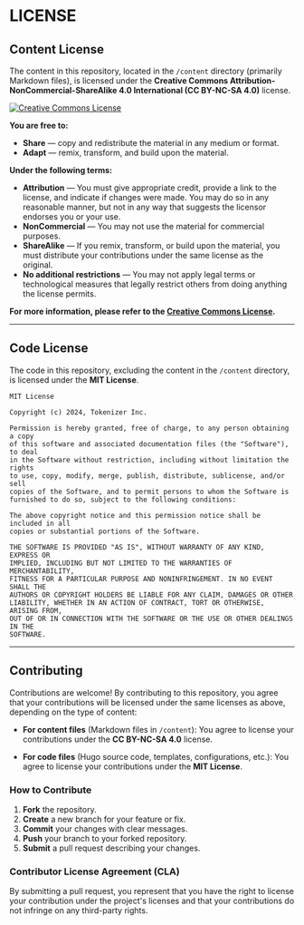 # LICENSE

## Content License

The content in this repository, located in the `/content` directory (primarily Markdown files), is licensed under the **Creative Commons Attribution-NonCommercial-ShareAlike 4.0 International (CC BY-NC-SA 4.0)** license.

[![Creative Commons License](https://i.creativecommons.org/l/by-nc-sa/4.0/88x31.png)](http://creativecommons.org/licenses/by-nc-sa/4.0/)

**You are free to:**

- **Share** — copy and redistribute the material in any medium or format.
- **Adapt** — remix, transform, and build upon the material.

**Under the following terms:**

- **Attribution** — You must give appropriate credit, provide a link to the license, and indicate if changes were made. You may do so in any reasonable manner, but not in any way that suggests the licensor endorses you or your use.
- **NonCommercial** — You may not use the material for commercial purposes.
- **ShareAlike** — If you remix, transform, or build upon the material, you must distribute your contributions under the same license as the original.
- **No additional restrictions** — You may not apply legal terms or technological measures that legally restrict others from doing anything the license permits.

**For more information, please refer to the [Creative Commons License](https://creativecommons.org/licenses/by-nc-sa/4.0/).**

---


## Code License

The code in this repository, excluding the content in the `/content` directory, is licensed under the **MIT License**.

```
MIT License

Copyright (c) 2024, Tokenizer Inc.

Permission is hereby granted, free of charge, to any person obtaining a copy
of this software and associated documentation files (the "Software"), to deal
in the Software without restriction, including without limitation the rights
to use, copy, modify, merge, publish, distribute, sublicense, and/or sell
copies of the Software, and to permit persons to whom the Software is
furnished to do so, subject to the following conditions:

The above copyright notice and this permission notice shall be included in all
copies or substantial portions of the Software.

THE SOFTWARE IS PROVIDED "AS IS", WITHOUT WARRANTY OF ANY KIND, EXPRESS OR
IMPLIED, INCLUDING BUT NOT LIMITED TO THE WARRANTIES OF MERCHANTABILITY,
FITNESS FOR A PARTICULAR PURPOSE AND NONINFRINGEMENT. IN NO EVENT SHALL THE
AUTHORS OR COPYRIGHT HOLDERS BE LIABLE FOR ANY CLAIM, DAMAGES OR OTHER
LIABILITY, WHETHER IN AN ACTION OF CONTRACT, TORT OR OTHERWISE, ARISING FROM,
OUT OF OR IN CONNECTION WITH THE SOFTWARE OR THE USE OR OTHER DEALINGS IN THE
SOFTWARE.
```

---

## Contributing

Contributions are welcome! By contributing to this repository, you agree that your contributions will be licensed under the same licenses as above, depending on the type of content:

- **For content files** (Markdown files in `/content`): You agree to license your contributions under the **CC BY-NC-SA 4.0** license.

- **For code files** (Hugo source code, templates, configurations, etc.): You agree to license your contributions under the **MIT License**.

### How to Contribute

1. **Fork** the repository.
2. **Create** a new branch for your feature or fix.
3. **Commit** your changes with clear messages.
4. **Push** your branch to your forked repository.
5. **Submit** a pull request describing your changes.

### Contributor License Agreement (CLA)

By submitting a pull request, you represent that you have the right to license your contribution under the project's licenses and that your contributions do not infringe on any third-party rights.

